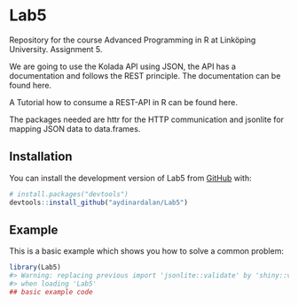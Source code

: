 
<!-- README.md is generated from README.Rmd. Please edit that file -->

# Lab5

<!-- badges: start -->
<!-- badges: end -->

Repository for the course Advanced Programming in R at Linköping
University. Assignment 5.

We are going to use the Kolada API using JSON, the API has a
documentation and follows the REST principle. The documentation can be
found here.

A Tutorial how to consume a REST-API in R can be found here.

The packages needed are httr for the HTTP communication and jsonlite for
mapping JSON data to data.frames.

## Installation

You can install the development version of Lab5 from
[GitHub](https://github.com/) with:

``` r
# install.packages("devtools")
devtools::install_github("aydinardalan/Lab5")
```

## Example

This is a basic example which shows you how to solve a common problem:

``` r
library(Lab5)
#> Warning: replacing previous import 'jsonlite::validate' by 'shiny::validate'
#> when loading 'Lab5'
## basic example code
```
